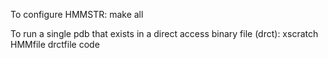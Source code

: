To configure HMMSTR:
make all

To run a single pdb that exists in a direct access binary file (drct):
xscratch HMMfile drctfile code


